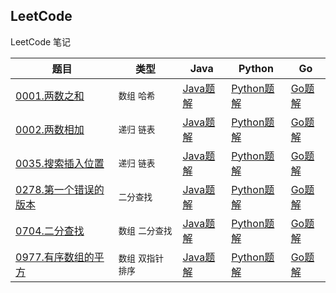 ## LeetCode
LeetCode 笔记

| 题目 | 类型 | Java | Python | Go |
| --- | --- | --- | --- | --- |
| [0001.两数之和](./0001.两数之和/README.md) | `数组` `哈希` | [Java题解](./0001.两数之和/TwoSum.java) | [Python题解](./0001.两数之和/two_sum.py) | [Go题解](./0001.两数之和/two_sum.go) |
| [0002.两数相加](./0002.两数相加/README.md) | `递归` `链表` | [Java题解](./0002.两数相加/Solution.java) | [Python题解](./0002.两数相加/solution.py) | [Go题解](./0002.两数相加/solution.go) |
| [0035.搜索插入位置](./0035.搜索插入位置/README.md) | `递归` `链表` | [Java题解](./0035.搜索插入位置/Solution.java) | [Python题解](./0035.搜索插入位置/solution.py) | [Go题解](./0035.搜索插入位置/solution.go) |
| [0278.第一个错误的版本](./0278.第一个错误的版本/README.md) | `二分查找` | [Java题解](./0278.第一个错误的版本/Solution.java) | [Python题解](./0278.第一个错误的版本/solution.py) | [Go题解](./0278.第一个错误的版本/solution.go) |
| [0704.二分查找](./0704.二分查找/README.md) | `数组` `二分查找` | [Java题解](./0704.二分查找/Solution.java) | [Python题解](./0704.二分查找/solution.py) | [Go题解](./0704.二分查找/solution.go) |
| [0977.有序数组的平方](./0977.有序数组的平方/README.md) | `数组` `双指针` `排序` | [Java题解](./0977.有序数组的平方/Solution.java) | [Python题解](./0977.有序数组的平方/solution.py) | [Go题解](./0977.有序数组的平方/solution.go) |